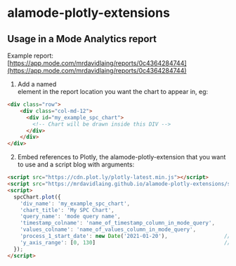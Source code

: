# alamode-plotly-extensions

## Usage in a Mode Analytics report

Example report: [https://app.mode.com/mrdavidlaing/reports/0c4364284744](https://app.mode.com/mrdavidlaing/reports/0c4364284744) 

1.  Add a named <div> element in the report location you want the chart to appear in, eg: 
```html
<div class="row">
    <div class="col-md-12">
      <div id="my_example_spc_chart">
        <!-- Chart will be drawn inside this DIV -->
      </div>
    </div>
</div>
```

2.  Embed references to Plotly, the alamode-plotly-extension that you want to use and a script blog with arguments:
```html
<script src="https://cdn.plot.ly/plotly-latest.min.js"></script>
<script src="https://mrdavidlaing.github.io/alamode-plotly-extensions/spc_chart.js"></script>
<script>
  spcChart.plot({
    'div_name': 'my_example_spc_chart',
    'chart_title': 'My SPC Chart',
    'query_name': 'mode query name',
    'timestamp_colname': 'name_of_timestamp_column_in_mode_query',
    'values_colname': 'name_of_values_column_in_mode_query',
    'process_1_start_date': new Date('2021-01-20'),                  // The data to start computing process mean & limits (allows excluding initial "noisy" data)
    'y_axis_range': [0, 130]                                         // Choose some sensible limits
  });
</script>
```